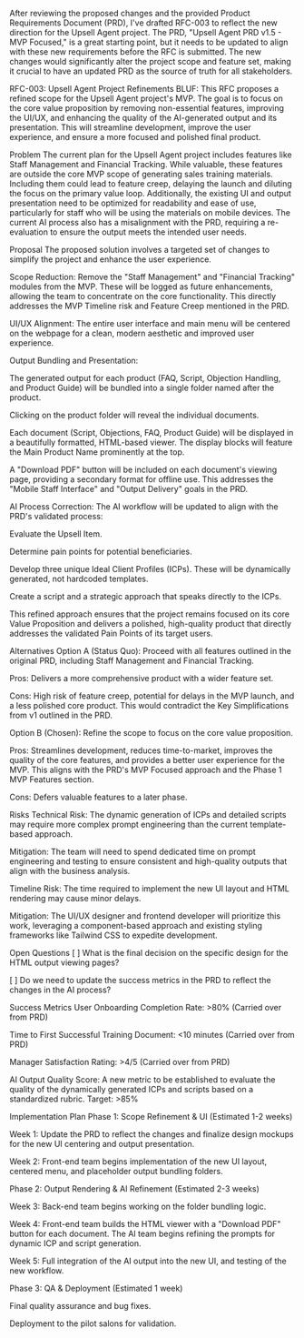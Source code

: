 
After reviewing the proposed changes and the provided Product Requirements Document (PRD), I've drafted RFC-003 to reflect the new direction for the Upsell Agent project. The PRD, "Upsell Agent PRD v1.5 - MVP Focused," is a great starting point, but it needs to be updated to align with these new requirements before the RFC is submitted. The new changes would significantly alter the project scope and feature set, making it crucial to have an updated PRD as the source of truth for all stakeholders.

RFC-003: Upsell Agent Project Refinements
BLUF: This RFC proposes a refined scope for the Upsell Agent project's MVP. The goal is to focus on the core value proposition by removing non-essential features, improving the UI/UX, and enhancing the quality of the AI-generated output and its presentation. This will streamline development, improve the user experience, and ensure a more focused and polished final product.

Problem
The current plan for the Upsell Agent project includes features like Staff Management and Financial Tracking. While valuable, these features are outside the core MVP scope of generating sales training materials. Including them could lead to feature creep, delaying the launch and diluting the focus on the primary value loop. Additionally, the existing UI and output presentation need to be optimized for readability and ease of use, particularly for staff who will be using the materials on mobile devices. The current AI process also has a misalignment with the PRD, requiring a re-evaluation to ensure the output meets the intended user needs.

Proposal
The proposed solution involves a targeted set of changes to simplify the project and enhance the user experience.

Scope Reduction: Remove the "Staff Management" and "Financial Tracking" modules from the MVP. These will be logged as future enhancements, allowing the team to concentrate on the core functionality. This directly addresses the MVP Timeline risk and Feature Creep mentioned in the PRD.

UI/UX Alignment: The entire user interface and main menu will be centered on the webpage for a clean, modern aesthetic and improved user experience.

Output Bundling and Presentation:

The generated output for each product (FAQ, Script, Objection Handling, and Product Guide) will be bundled into a single folder named after the product.

Clicking on the product folder will reveal the individual documents.

Each document (Script, Objections, FAQ, Product Guide) will be displayed in a beautifully formatted, HTML-based viewer. The display blocks will feature the Main Product Name prominently at the top.

A "Download PDF" button will be included on each document's viewing page, providing a secondary format for offline use. This addresses the "Mobile Staff Interface" and "Output Delivery" goals in the PRD.

AI Process Correction: The AI workflow will be updated to align with the PRD's validated process:

Evaluate the Upsell Item.

Determine pain points for potential beneficiaries.

Develop three unique Ideal Client Profiles (ICPs). These will be dynamically generated, not hardcoded templates.

Create a script and a strategic approach that speaks directly to the ICPs.

This refined approach ensures that the project remains focused on its core Value Proposition and delivers a polished, high-quality product that directly addresses the validated Pain Points of its target users.

Alternatives
Option A (Status Quo): Proceed with all features outlined in the original PRD, including Staff Management and Financial Tracking.

Pros: Delivers a more comprehensive product with a wider feature set.

Cons: High risk of feature creep, potential for delays in the MVP launch, and a less polished core product. This would contradict the Key Simplifications from v1 outlined in the PRD.

Option B (Chosen): Refine the scope to focus on the core value proposition.

Pros: Streamlines development, reduces time-to-market, improves the quality of the core features, and provides a better user experience for the MVP. This aligns with the PRD's MVP Focused approach and the Phase 1 MVP Features section.

Cons: Defers valuable features to a later phase.

Risks
Technical Risk: The dynamic generation of ICPs and detailed scripts may require more complex prompt engineering than the current template-based approach.

Mitigation: The team will need to spend dedicated time on prompt engineering and testing to ensure consistent and high-quality outputs that align with the business analysis.

Timeline Risk: The time required to implement the new UI layout and HTML rendering may cause minor delays.

Mitigation: The UI/UX designer and frontend developer will prioritize this work, leveraging a component-based approach and existing styling frameworks like Tailwind CSS to expedite development.

Open Questions
[ ] What is the final decision on the specific design for the HTML output viewing pages?

[ ] Do we need to update the success metrics in the PRD to reflect the changes in the AI process?

Success Metrics
User Onboarding Completion Rate: >80% (Carried over from PRD)

Time to First Successful Training Document: <10 minutes (Carried over from PRD)

Manager Satisfaction Rating: >4/5 (Carried over from PRD)

AI Output Quality Score: A new metric to be established to evaluate the quality of the dynamically generated ICPs and scripts based on a standardized rubric. Target: >85%

Implementation Plan
Phase 1: Scope Refinement & UI (Estimated 1-2 weeks)

Week 1: Update the PRD to reflect the changes and finalize design mockups for the new UI centering and output presentation.

Week 2: Front-end team begins implementation of the new UI layout, centered menu, and placeholder output bundling folders.

Phase 2: Output Rendering & AI Refinement (Estimated 2-3 weeks)

Week 3: Back-end team begins working on the folder bundling logic.

Week 4: Front-end team builds the HTML viewer with a "Download PDF" button for each document. The AI team begins refining the prompts for dynamic ICP and script generation.

Week 5: Full integration of the AI output into the new UI, and testing of the new workflow.

Phase 3: QA & Deployment (Estimated 1 week)

Final quality assurance and bug fixes.

Deployment to the pilot salons for validation.